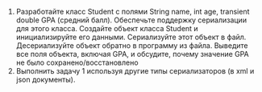 ﻿1. Разработайте класс Student с полями String name, int age, transient double GPA (средний балл). Обеспечьте поддержку 
сериализации для этого класса. Создайте объект класса Student и инициализируйте его данными. Сериализуйте этот объект 
в файл. Десериализуйте объект обратно в программу из файла. Выведите все поля объекта, включая GPA, и обсудите, 
почему значение GPA не было сохранено/восстановлено
2. Выполнить задачу 1 используя другие типы сериализаторов (в xml и json документы).